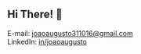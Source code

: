 <h2>Hi There! 👋</h2>

E-mail: [joaoaugusto311016@gmail.com](mailto:joaoaugusto311016@gmail.com) <br/>
LinkedIn: [in/joaoaugusto](https://www.linkedin.com/in/jo%C3%A3o-augusto-oliveira-15b018238/)
